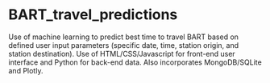 # BART_travel_predictions
Use of machine learning to predict best time to travel BART based on defined user input parameters (specific date, time, station origin, and station destination). Use of HTML/CSS/Javascript for front-end user interface and Python for back-end data. Also incorporates MongoDB/SQLite and Plotly.
